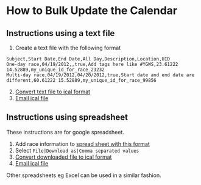 # How to Bulk Update the Calendar

## Instructions using a text file
1. Create a text file with the following format 
```
Subject,Start Date,End Date,All Day,Description,Location,UID
One-day race,04/19/2012,,true,Add tags here like #YGWS,23.61222 14.52889,my_unique_id_for_race_23232
Multi-day race,04/19/2012,04/20/2012,true,Start date and end date are different,60.61222 15.52889,my_unique_id_for_race_99856
```
2. [Convert text file to ical format](https://manas.tungare.name/software/csv-to-ical/)
1. [Email ical file](support.md)

## Instructions using spreadsheet
These instructions are for google spreadsheet. 
1. Add race information to [spread sheet with this format](https://docs.google.com/spreadsheets/d/1oqpzlS0WCAhQqWFMc8jyLPTlmQv7nFj6uMATJN01v9I/edit?usp=sharing)
1. Select `File|Download as|Comma separated values`
1. [Convert downloaded file to ical format](https://manas.tungare.name/software/csv-to-ical/)
1. [Email ical file](support.md)

Other spreadsheets eg Excel can be used in a similar fashion.


